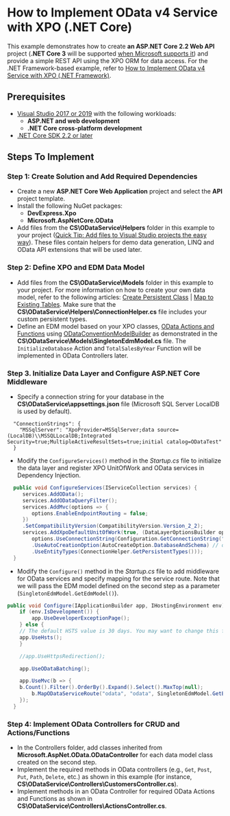 How to Implement OData v4 Service with XPO (.NET Core)
========================================

This example demonstrates how to create **an ASP.NET Core 2.2 Web API** project (**.NET Core 3** will be supported [when Microsoft supports it](https://github.com/OData/WebApi/issues/1748#issuecomment-553109029)) and provide a simple REST API using the XPO ORM for data access. For the .NET Framework-based example, refer to [How to Implement OData v4 Service with XPO (.NET Framework)](https://github.com/DevExpress-Examples/XPO_how-to-implement-odata4-service-with-xpo).

## Prerequisites

* [Visual Studio 2017 or 2019](https://visualstudio.microsoft.com/vs/) with the following workloads:
  * **ASP.NET and web development**
  * **.NET Core cross-platform development**
* [.NET Core SDK 2.2 or later](https://www.microsoft.com/net/download/all)

## Steps To Implement

### Step 1: Create Solution and Add Required Dependencies
- Create a new **ASP.NET Core Web Application** project and select the **API** project template.
- Install the following NuGet packages:
	* **DevExpress.Xpo**
	* **Microsoft.AspNetCore.OData**
- Add files from the **CS\ODataService\Helpers** folder in this example to your project ([Quick Tip: Add files to Visual Studio projects the easy way](https://blogs.msdn.microsoft.com/davidklinems/2007/12/18/quick-tip-add-files-to-visual-studio-projects-the-easy-way/)). These files contain helpers for demo data generation, LINQ and OData API extensions that will be used later.

### Step 2: Define XPO and EDM Data Model
- Add files from the **CS\ODataService\Models** folder in this example to your project. For more information on how to create your own data model, refer to the following articles: [Create Persistent Class](https://docs.devexpress.com/CoreLibraries/2256/devexpress-orm-tool/getting-started/tutorial-1-your-first-data-aware-application-with-xpo) | [Map to Existing Tables](https://docs.devexpress.com/CoreLibraries/3264/devexpress-orm-tool/concepts/basics-of-creating-persistent-objects-for-existing-data-tables). Make sure that the **CS\ODataService\Helpers\ConnectionHelper.cs** file includes your custom persistent types.
- Define an EDM model based on your XPO classes, [OData Actions and Functions](https://docs.microsoft.com/en-us/aspnet/web-api/overview/odata-support-in-aspnet-web-api/odata-v4/odata-actions-and-functions) using [ODataConventionModelBuilder](https://docs.microsoft.com/en-us/odata/webapi/convention-model-builder) as demonstrated in the **CS\ODataService\Models\SingletonEdmModel.cs** file. The `InitializeDatabase` Action and `TotalSalesByYear` Function will be implemented in OData Controllers later.

### Step 3. Initialize Data Layer and Configure ASP.NET Core Middleware
- Specify a connection string for your database in the **CS\ODataService\appsettings.json** file (Microsoft SQL Server LocalDB is used by default).
```
  "ConnectionStrings": {
    "MSSqlServer": "XpoProvider=MSSqlServer;data source=(LocalDB)\\MSSQLLocalDB;Integrated Security=true;MultipleActiveResultSets=true;initial catalog=ODataTest"
  }
```
- Modify the `ConfigureServices()` method in the *Startup.cs* file to initialize the data layer and register XPO UnitOfWork and OData services in Dependency Injection.
```cs
  public void ConfigureServices(IServiceCollection services) {
     services.AddOData();
     services.AddODataQueryFilter();
     services.AddMvc(options => {
        options.EnableEndpointRouting = false;
     })
     .SetCompatibilityVersion(CompatibilityVersion.Version_2_2);
     services.AddXpoDefaultUnitOfWork(true, (DataLayerOptionsBuilder options) =>
        options.UseConnectionString(Configuration.GetConnectionString("MSSqlServer"))
        .UseAutoCreationOption(AutoCreateOption.DatabaseAndSchema) // debug only
        .UseEntityTypes(ConnectionHelper.GetPersistentTypes()));
  }
```
- Modify the `Configure()` method in the *Startup.cs* file to add middleware for OData services and specify mapping for the service route. Note that we will pass the EDM model defined on the second step as a parameter (`SingletonEdmModel.GetEdmModel()`).
```cs
public void Configure(IApplicationBuilder app, IHostingEnvironment env) {
    if (env.IsDevelopment()) {
    	app.UseDeveloperExceptionPage();
    } else {
	// The default HSTS value is 30 days. You may want to change this for production scenarios, see https://aka.ms/aspnetcore-hsts.
	app.UseHsts();
    }

    //app.UseHttpsRedirection();

    app.UseODataBatching();

    app.UseMvc(b => { 
	b.Count().Filter().OrderBy().Expand().Select().MaxTop(null);
        b.MapODataServiceRoute("odata", "odata", SingletonEdmModel.GetEdmModel(), new DefaultODataBatchHandler());
    });
  }
```

### Step 4: Implement OData Controllers for CRUD and Actions/Functions
- In the Controllers folder, add classes inherited from **Microsoft.AspNet.OData.ODataController** for each data model class created on the second step. 
- Implement the required methods in OData controllers (e.g., `Get`, `Post`, `Put`, `Path`, `Delete`, etc.) as shown in this example (for instance, **CS\ODataService\Controllers\CustomersController.cs**).
- Implement methods in an OData Controller for required OData Actions and Functions as shown in  **CS\ODataService\Controllers\ActionsController.cs**.
